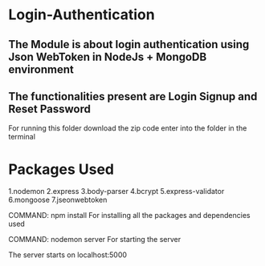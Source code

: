 # Login-Authentication
## The Module is about login authentication using Json WebToken in NodeJs + MongoDB environment
## The functionalities present are Login Signup and Reset Password 

For running this folder
download the zip code
enter into the folder in the terminal

# Packages Used
1.nodemon
2.express
3.body-parser
4.bcrypt
5.express-validator
6.mongoose
7.jseonwebtoken

COMMAND:
npm install
For installing all the packages and dependencies used

COMMAND:
nodemon server
For starting the server

The server starts on localhost:5000
